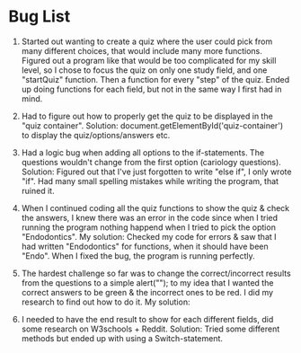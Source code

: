 # Bug List

1. Started out wanting to create a quiz where the user could pick from many different choices, that would include many more functions. Figured out a program like that would be too complicated for my skill level, so I chose to focus the quiz on only one study field, and one "startQuiz" function. Then a function for every "step" of the quiz. Ended up doing functions for each field, but not in the same way I first had in mind.

2. Had to figure out how to properly get the quiz to be displayed in the "quiz container". Solution: document.getElementById('quiz-container') to display the quiz/options/answers etc. 

3. Had a logic bug when adding all options to the if-statements. The questions wouldn't change from the first option (cariology questions). Solution: Figured out that I've just forgotten to write "else if", I only wrote "if". Had many small spelling mistakes while writing the program, that ruined it. 

4. When I continued coding all the quiz functions to show the quiz & check the answers, I knew there was an error in the code since when I tried running the program nothing happend when I tried to pick the option "Endodontics". My solution: Checked my code for errors & saw that I had written "Endodontics" for functions, when it should have been "Endo". When I fixed the bug, the program is running perfectly.

5. The hardest challenge so far was to change the correct/incorrect results from the questions to a simple alert(""); to my idea that I wanted the correct answers to be green & the incorrect ones to be red. I did my research to find out how to do it. My solution:

6. I needed to have the end result to show for each different fields, did some research on W3schools + Reddit. Solution: Tried some different methods but ended up with using a Switch-statement.
